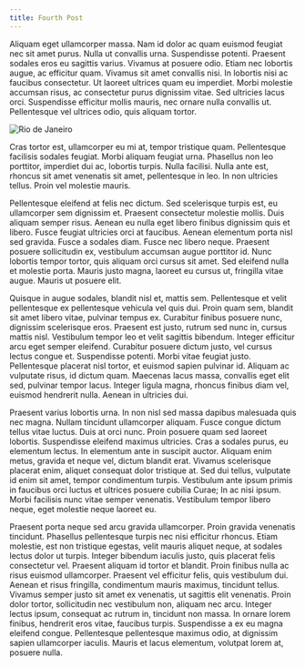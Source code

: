 ```yaml
---
title: Fourth Post
---
```


Aliquam eget ullamcorper massa. Nam id dolor ac quam euismod feugiat nec sit amet purus. Nulla ut convallis urna. Suspendisse potenti. Praesent sodales eros eu sagittis varius. Vivamus at posuere odio. Etiam nec lobortis augue, ac efficitur quam. Vivamus sit amet convallis nisi. In lobortis nisi ac faucibus consectetur. Ut laoreet ultrices quam eu imperdiet. Morbi molestie accumsan risus, ac consectetur purus dignissim vitae. Sed ultricies lacus orci. Suspendisse efficitur mollis mauris, nec ornare nulla convallis ut. Pellentesque vel ultrices odio, quis aliquam tortor.

![Rio de Janeiro](/images/rio-sunrise.jpg)

Cras tortor est, ullamcorper eu mi at, tempor tristique quam. Pellentesque facilisis sodales feugiat. Morbi aliquam feugiat urna. Phasellus non leo porttitor, imperdiet dui ac, lobortis turpis. Nulla facilisi. Nulla ante est, rhoncus sit amet venenatis sit amet, pellentesque in leo. In non ultricies tellus. Proin vel molestie mauris.

Pellentesque eleifend at felis nec dictum. Sed scelerisque turpis est, eu ullamcorper sem dignissim et. Praesent consectetur molestie mollis. Duis aliquam semper risus. Aenean eu nulla eget libero finibus dignissim quis et libero. Fusce feugiat ultricies orci at faucibus. Aenean elementum porta nisl sed gravida. Fusce a sodales diam. Fusce nec libero neque. Praesent posuere sollicitudin ex, vestibulum accumsan augue porttitor id. Nunc lobortis tempor tortor, quis aliquam orci cursus sit amet. Sed eleifend nulla et molestie porta. Mauris justo magna, laoreet eu cursus ut, fringilla vitae augue. Mauris ut posuere elit.

Quisque in augue sodales, blandit nisl et, mattis sem. Pellentesque et velit pellentesque ex pellentesque vehicula vel quis dui. Proin quam sem, blandit sit amet libero vitae, pulvinar tempus ex. Curabitur finibus posuere nunc, dignissim scelerisque eros. Praesent est justo, rutrum sed nunc in, cursus mattis nisl. Vestibulum tempor leo et velit sagittis bibendum. Integer efficitur arcu eget semper eleifend. Curabitur posuere dictum justo, vel cursus lectus congue et. Suspendisse potenti. Morbi vitae feugiat justo. Pellentesque placerat nisl tortor, et euismod sapien pulvinar id. Aliquam ac vulputate risus, id dictum quam. Maecenas lacus massa, convallis eget elit sed, pulvinar tempor lacus. Integer ligula magna, rhoncus finibus diam vel, euismod hendrerit nulla. Aenean in ultricies dui.

Praesent varius lobortis urna. In non nisl sed massa dapibus malesuada quis nec magna. Nullam tincidunt ullamcorper aliquam. Fusce congue dictum tellus vitae luctus. Duis at orci nunc. Proin posuere quam sed laoreet lobortis. Suspendisse eleifend maximus ultricies. Cras a sodales purus, eu elementum lectus. In elementum ante in suscipit auctor. Aliquam enim metus, gravida et neque vel, dictum blandit erat. Vivamus scelerisque placerat enim, aliquet consequat dolor tristique at. Sed dui tellus, vulputate id enim sit amet, tempor condimentum turpis. Vestibulum ante ipsum primis in faucibus orci luctus et ultrices posuere cubilia Curae; In ac nisi ipsum. Morbi facilisis nunc vitae semper venenatis. Vestibulum tempor libero neque, eget molestie neque laoreet eu.

Praesent porta neque sed arcu gravida ullamcorper. Proin gravida venenatis tincidunt. Phasellus pellentesque turpis nec nisi efficitur rhoncus. Etiam molestie, est non tristique egestas, velit mauris aliquet neque, at sodales lectus dolor ut turpis. Integer bibendum iaculis justo, quis placerat felis consectetur vel. Praesent aliquam id tortor et blandit. Proin finibus nulla ac risus euismod ullamcorper. Praesent vel efficitur felis, quis vestibulum dui. Aenean et risus fringilla, condimentum mauris maximus, tincidunt tellus. Vivamus semper justo sit amet ex venenatis, ut sagittis elit venenatis. Proin dolor tortor, sollicitudin nec vestibulum non, aliquam nec arcu. Integer lectus ipsum, consequat ac rutrum in, tincidunt non massa. In ornare lorem finibus, hendrerit eros vitae, faucibus turpis. Suspendisse a ex eu magna eleifend congue. Pellentesque pellentesque maximus odio, at dignissim sapien ullamcorper iaculis. Mauris et lacus elementum, volutpat lorem at, posuere nulla.
